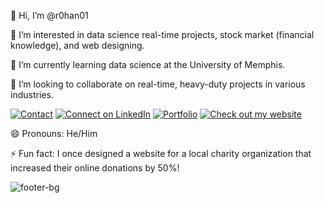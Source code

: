 👋 Hi, I’m @r0han01

👀 I’m interested in data science real-time projects, stock market (financial knowledge), and web designing.

🌱 I’m currently learning data science at the University of Memphis.

💞️ I’m looking to collaborate on real-time, heavy-duty projects in various industries.

<a href="mailto:queries@rkatkam.com"><img src="https://img.shields.io/badge/Contact-queries@rkatkam.com-blue" alt="Contact"></a>
<a href="link_to_your_linkedin_profile"><img src="https://img.shields.io/badge/-Connect%20on%20LinkedIn-blue" alt="Connect on LinkedIn"></a>
<a href="link_to_your_portfolio"><img src="https://img.shields.io/badge/-Portfolio-green" alt="Portfolio"></a>
<a href="link_to_your_website"><img src="https://img.shields.io/badge/Check%20out%20my%20website-orange" alt="Check out my website"></a>

😄 Pronouns: He/Him

⚡ Fun fact: I once designed a website for a local charity organization that increased their online donations by 50%!

<!---
r0han01/r0han01 is a ✨ special ✨ repository because its `README.md` (this file) appears on your GitHub profile.
You can click the Preview link to take a look at your changes.
--->
![footer-bg](https://github.com/r0han01/r0han01/assets/168735672/a81f07ab-cc08-4c4c-947e-9ed4a90a71aa)
